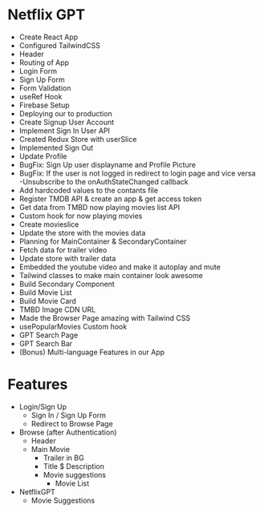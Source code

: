# Netflix GPT

- Create React App
- Configured TailwindCSS
- Header
- Routing of App
- Login Form
- Sign Up Form
- Form Validation
- useRef Hook
- Firebase Setup
- Deploying our to production
- Create Signup User Account
- Implement Sign In User API
- Created Redux Store with userSlice
- Implemented Sign Out
- Update Profile 
- BugFix: Sign Up user displayname and Profile Picture
- BugFix: If the user is not logged in redirect to login page and vice versa
-Unsubscribe to the onAuthStateChanged callback
- Add hardcoded values to the contants file
- Register TMDB API & create an app & get access token
- Get data from TMBD now playing movies list API
- Custom hook for now playing movies
- Create movieslice
- Update the store with the movies data
- Planning for MainContainer & SecondaryContainer
- Fetch data for trailer video 
- Update store with trailer data
- Embedded the youtube video and make it autoplay and mute
- Tailwind classes to make main container look awesome
- Build Secondary Component
- Build Movie List
- Build Movie Card
- TMBD Image CDN URL
- Made the Browser Page amazing with Tailwind CSS
- usePopularMovies Custom hook
- GPT Search Page
- GPT Search Bar
- (Bonus) Multi-language Features in our App 

 

# Features
- Login/Sign Up
  - Sign In / Sign Up Form
  - Redirect to Browse Page
- Browse (after Authentication)  
  - Header
  - Main Movie
    - Trailer in BG
    - Title $ Description
    - Movie suggestions
      - Movie List
- NetflixGPT      
  - Movie Suggestions